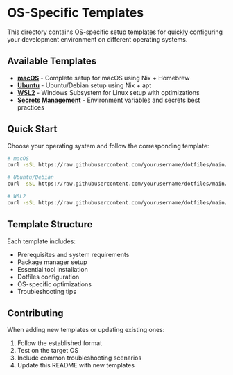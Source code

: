 # OS-Specific Templates

This directory contains OS-specific setup templates for quickly configuring your development environment on different operating systems.

## Available Templates

- **[macOS](./macos.md)** - Complete setup for macOS using Nix + Homebrew
- **[Ubuntu](./ubuntu.md)** - Ubuntu/Debian setup using Nix + apt
- **[WSL2](./wsl2.md)** - Windows Subsystem for Linux setup with optimizations
- **[Secrets Management](./secrets-management.md)** - Environment variables and secrets best practices

## Quick Start

Choose your operating system and follow the corresponding template:

```bash
# macOS
curl -sSL https://raw.githubusercontent.com/yourusername/dotfiles/main/templates/macos.md

# Ubuntu/Debian
curl -sSL https://raw.githubusercontent.com/yourusername/dotfiles/main/templates/ubuntu.md

# WSL2
curl -sSL https://raw.githubusercontent.com/yourusername/dotfiles/main/templates/wsl2.md
```

## Template Structure

Each template includes:
- Prerequisites and system requirements
- Package manager setup
- Essential tool installation
- Dotfiles configuration
- OS-specific optimizations
- Troubleshooting tips

## Contributing

When adding new templates or updating existing ones:
1. Follow the established format
2. Test on the target OS
3. Include common troubleshooting scenarios
4. Update this README with new templates
